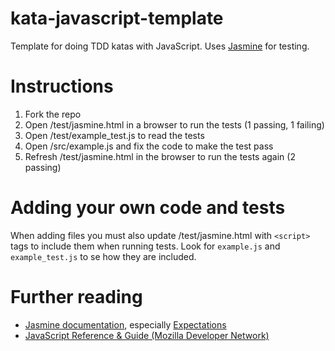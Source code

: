 # kata-javascript-template

Template for doing TDD katas with JavaScript. Uses [Jasmine](http://pivotal.github.io/jasmine/) for testing.

# Instructions

1. Fork the repo
2. Open /test/jasmine.html in a browser to run the tests (1 passing, 1 failing)
3. Open /test/example_test.js to read the tests
4. Open /src/example.js and fix the code to make the test pass
5. Refresh /test/jasmine.html in the browser to run the tests again (2 passing)

# Adding your own code and tests

When adding files you must also update /test/jasmine.html with `<script>` tags to include them when running tests. Look for `example.js` and `example_test.js` to se how they are included.

# Further reading

- [Jasmine documentation](http://pivotal.github.io/jasmine/), especially [Expectations](http://pivotal.github.io/jasmine/#section-Expectations)
- [JavaScript Reference & Guide (Mozilla Developer Network)](https://developer.mozilla.org/en/docs/JavaScript)

